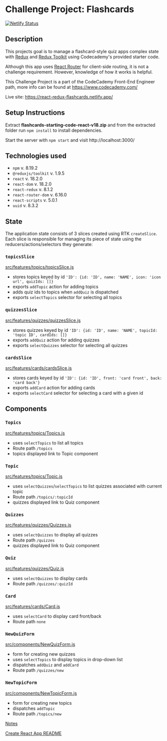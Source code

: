 # Challenge Project: Flashcards

[![Netlify Status](https://api.netlify.com/api/v1/badges/3e2e7697-379d-4738-a740-6f086429bc11/deploy-status)](https://app.netlify.com/sites/react-redux-flashcards/deploys)

## Description
This projects goal is to manage a flashcard-style quiz apps complex state with [Redux](https://redux.js.org/) and [Redux Toolkit](https://redux-toolkit.js.org/) using Codecademy's provided starter code. 

Although this app uses [React Router](https://reactrouter.com/en/main) for client-side routing, it is not a challenge requirement. However, knowledge of how it works is helpful.


This Challenge Project is a part of the CodeCademy Front-End Engineer path, more info can be found at https://www.codecademy.com/

Live site: https://react-redux-flashcards.netlify.app/
## Setup Instructions
Extract __flashcards-starting-code-react-v18.zip__ and from the extracted folder run `npm install` to install dependencies.  

Start the server with `npm start` and visit http://localhost:3000/ 

## Technologies used

* `npm` v. 8.19.2
* `@reduxjs/toolkit` v. 1.9.5
* `react` v. 18.2.0
* `react-dom` v. 18.2.0
* `react-redux` v. 8.1.2
* `react-router-dom` v. 6.16.0
* `react-scripts` v. 5.0.1
* `uuid` v. 8.3.2

## State
The application state consists of 3 slices created using RTK `createSlice`. Each slice is responsible for managing its piece of state using the reducers/actions/selectors they generate:

### `topicsSlice`
[src/features/topics/topicsSlice.js](./src/features/topics/topicsSlice.js)
  * stores topics keyed by id `'ID': {id: 'ID', name: 'NAME', icon: 'icon url', quizIds: []}`
  * exports `addTopic` action for adding topics
  * adds quiz ids to topics when `addQuiz` is dispatched
  * exports `selectTopics` selector for selecting all topics

### `quizzesSlice`
[src/features/quizzes/quizzesSlice.js](./src/features/quizzes/quizzesSlice.js)
  * stores quizzes keyed by id `'ID': {id: 'ID', name: 'NAME', topicId: 'topic ID', cardIds: []}`
  * exports `addQuiz` action for adding quizzes
  * exports `selectQuizzes` selector for selecting all quizzes

### `cardsSlice`
[src/features/cards/cardsSlice.js](./src/features/cards/cardsSlice.js)
  * stores cards keyed by id `'ID': {id: 'ID', front: 'card front', back: 'card back'}`
  * exports `addCard` action for adding cards
  * exports `selectCard` selector for selecting a card with a given id

## Components

### `Topics`
[src/features/topics/Topics.js](./src/features/topics/Topics.js)
  * uses `selectTopics` to list all topics
  * Route path `/topics`
  * topics displayed link to Topic component

### `Topic`
[src/features/topics/Topic.js](./src/features/topics/Topic.js)
  * uses `selectQuizzes`/`selectTopics` to list quizzes associated with current topic
  * Route path `/topics/:topicId`
  * quizzes displayed link to Quiz component

### `Quizzes`
[src/features/quizzes/Quizzes.js](./src/features/quizzes/Quizzes.js)
  * uses `selectQuizzes` to display all quizzes
  * Route path `/quizzes`
  * quizzes displayed link to Quiz component

### `Quiz`
[src/features/quizzes/Quiz.js](./src/features/quizzes/Quiz.js)
  * uses `selectQuizzes` to display cards 
  * Route path `/quizzes/:quizId`

### `Card`
[src/features/cards/Card.js](./src/features/cards/Card.js)
  * uses `selectCard` to display card front/back
  * Route path `none`

### `NewQuizForm`
[src/components/NewQuizForm.js](./src/components/NewQuizForm.js)
  * form for creating new quizzes 
  * uses `selectTopics` to display topics in drop-down list
  * dispatches `addQuiz` and `addCard`
  * Route path `/quizzes/new`

### `NewTopicForm`
[src/components/NewTopicForm.js](./src/components/NewTopicForm.js)
  * form for creating new topics
  * dispatches `addTopic`
  * Route path `/topics/new`


[Notes](./notes.md)

[Create React App README](create-react-app-readme.md)